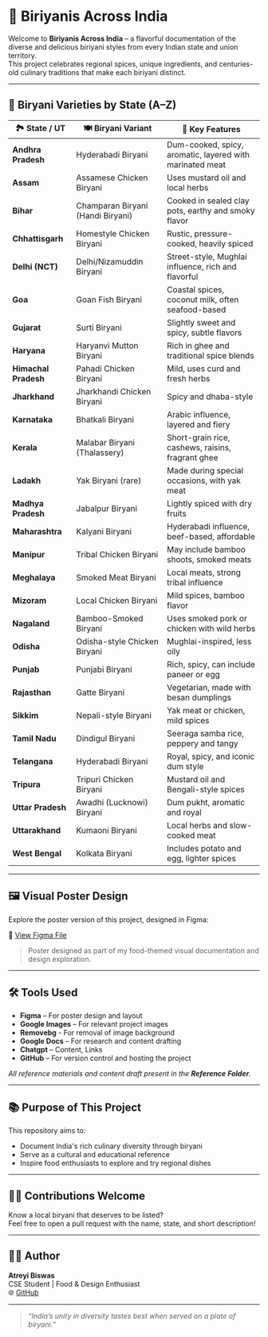 # 🍛 Biriyanis Across India

Welcome to **Biriyanis Across India** – a flavorful documentation of the diverse and delicious biriyani styles from every Indian state and union territory.  
This project celebrates regional spices, unique ingredients, and centuries-old culinary traditions that make each biriyani distinct.

---

## 📍 Biryani Varieties by State (A–Z)

| 🏞️ State / UT               | 🍽️ Biryani Variant                             | 🔎 Key Features |
|-----------------------------|--------------------------------------------------|-----------------|
| **Andhra Pradesh**          | Hyderabadi Biryani                              | Dum-cooked, spicy, aromatic, layered with marinated meat |
| **Assam**                   | Assamese Chicken Biryani                        | Uses mustard oil and local herbs |
| **Bihar**                   | Champaran Biryani (Handi Biryani)               | Cooked in sealed clay pots, earthy and smoky flavor |
| **Chhattisgarh**            | Homestyle Chicken Biryani                       | Rustic, pressure-cooked, heavily spiced |
| **Delhi (NCT)**             | Delhi/Nizamuddin Biryani                        | Street-style, Mughlai influence, rich and flavorful |
| **Goa**                     | Goan Fish Biryani                               | Coastal spices, coconut milk, often seafood-based |
| **Gujarat**                 | Surti Biryani                                   | Slightly sweet and spicy, subtle flavors |
| **Haryana**                 | Haryanvi Mutton Biryani                         | Rich in ghee and traditional spice blends |
| **Himachal Pradesh**        | Pahadi Chicken Biryani                          | Mild, uses curd and fresh herbs |
| **Jharkhand**               | Jharkhandi Chicken Biryani                      | Spicy and dhaba-style |
| **Karnataka**               | Bhatkali Biryani                                | Arabic influence, layered and fiery |
| **Kerala**                  | Malabar Biryani (Thalassery)                    | Short-grain rice, cashews, raisins, fragrant ghee |
| **Ladakh**                  | Yak Biryani (rare)                              | Made during special occasions, with yak meat |
| **Madhya Pradesh**          | Jabalpur Biryani                                | Lightly spiced with dry fruits |
| **Maharashtra**             | Kalyani Biryani                                 | Hyderabadi influence, beef-based, affordable |
| **Manipur**                 | Tribal Chicken Biryani                          | May include bamboo shoots, smoked meats |
| **Meghalaya**               | Smoked Meat Biryani                             | Local meats, strong tribal influence |
| **Mizoram**                 | Local Chicken Biryani                           | Mild spices, bamboo flavor |
| **Nagaland**                | Bamboo-Smoked Biryani                           | Uses smoked pork or chicken with wild herbs |
| **Odisha**                  | Odisha-style Chicken Biryani                    | Mughlai-inspired, less oily |
| **Punjab**                  | Punjabi Biryani                                 | Rich, spicy, can include paneer or egg |
| **Rajasthan**               | Gatte Biryani                                   | Vegetarian, made with besan dumplings |
| **Sikkim**                  | Nepali-style Biryani                            | Yak meat or chicken, mild spices |
| **Tamil Nadu**              | Dindigul Biryani                                | Seeraga samba rice, peppery and tangy |
| **Telangana**               | Hyderabadi Biryani                              | Royal, spicy, and iconic dum style |
| **Tripura**                 | Tripuri Chicken Biryani                         | Mustard oil and Bengali-style spices |
| **Uttar Pradesh**           | Awadhi (Lucknowi) Biryani                       | Dum pukht, aromatic and royal |
| **Uttarakhand**             | Kumaoni Biryani                                 | Local herbs and slow-cooked meat |
| **West Bengal**             | Kolkata Biryani                                 | Includes potato and egg, lighter spices |

---

## 🖼️ Visual Poster Design

Explore the poster version of this project, designed in Figma:

🔗 [View Figma File](https://www.figma.com/design/w15eeosQHCJon9zvXI98Xx/Biriyanis-across-India?node-id=0-1&t=A3EFzDaKVHrJTTmV-1)

> Poster designed as part of my food-themed visual documentation and design exploration.

---

## 🛠️ Tools Used

- **Figma** – For poster design and layout  
- **Google Images** –  For relevant project images
- **Removebg** - For removal of image background
- **Google Docs** – For research and content drafting  
- **Chatgpt** – Content, Links  
- **GitHub** – For version control and hosting the project

*All reference materials and content draft present in the **Reference Folder**.*

---

## 📚 Purpose of This Project

This repository aims to:
- Document India's rich culinary diversity through biryani
- Serve as a cultural and educational reference
- Inspire food enthusiasts to explore and try regional dishes

---

## 👨‍🍳 Contributions Welcome

Know a local biryani that deserves to be listed?  
Feel free to open a pull request with the name, state, and short description!

---

## 👩‍💻 Author

**Atreyi Biswas**  
CSE Student | Food & Design Enthusiast  
🌐 [GitHub](https://github.com/atreyi-biswas)

---

> *“India’s unity in diversity tastes best when served on a plate of biryani.”*
